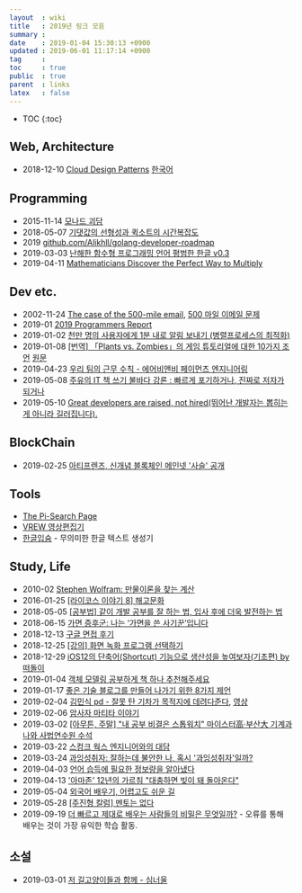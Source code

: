```yaml
---
layout  : wiki
title   : 2019년 링크 모음
summary : 
date    : 2019-01-04 15:30:13 +0900
updated : 2019-06-01 11:17:14 +0900
tag     : 
toc     : true
public  : true
parent  : links
latex   : false
---
```

* TOC
{:toc}

## Web, Architecture

* 2018-12-10 [Cloud Design Patterns](https://docs.microsoft.com/en-us/azure/architecture/patterns/?fbclid=IwAR34mOQSVzaMIyTeg74BbTqrCdZFjOV-78_v_K8QyRdVSw1580Ht-kAh25E) [한국어](https://docs.microsoft.com/ko-kr/azure/architecture/patterns/?fbclid=IwAR34mOQSVzaMIyTeg74BbTqrCdZFjOV-78_v_K8QyRdVSw1580Ht-kAh25E )

## Programming

* 2015-11-14 [모나드 괴담](https://xtendo.org/ko/monad#1 )
* 2018-05-07 [기댓값의 선형성과 퀵소트의 시간복잡도](http://blog.theeluwin.kr/post/173667706318/기댓값의-선형성과-퀵소트의-시간복잡도 )
* 2019 [github.com/Alikhll/golang-developer-roadmap](https://github.com/Alikhll/golang-developer-roadmap )
* 2019-03-03 [난해한 함수형 프로그래밍 언어 평범한 한글 v0.3](https://github.com/dragonteros/unsuspected-hangeul )
* 2019-04-11 [Mathematicians Discover the Perfect Way to Multiply](https://www.quantamagazine.org/mathematicians-discover-the-perfect-way-to-multiply-20190411/ )

## Dev etc.

* 2002-11-24 [The case of the 500-mile email](http://www.ibiblio.org/harris/500milemail.html ), [500 마일 이메일 문제](https://edykim.com/ko/post/500-mile-email-problem/ )
* 2019-01 [2019 Programmers Report](https://programmers.co.kr/pages/dev-survey-2019 )
* 2019-01-02 [천만 명의 사용자에게 1분 내로 알림 보내기 (병렬프로세스의 최적화)](https://taetaetae.github.io/2019/01/02/faster-parallel-processes/ )
* 2019-01-08 [[번역] 「Plants vs. Zombies」의 게임 튜토리얼에 대한 10가지 조언](http://sungkukpark.github.io/gamedesign/2019/01/08/ten-tutorial-tips-from-plants-vs-zombies-translatation.html ) [원문](http://www.gamasutra.com/view/news/165359 )
* 2019-04-23 [우리 팀의 근무 수칙 - 에어비앤비 페이먼츠 엔지니어링](https://brunch.co.kr/@svillustrated/54 )
* 2019-05-08 [주유의 IT 책 쓰기 불바다 강론 : 빠르게 포기하거나, 진짜로 저자가 되거나](https://issuu.com/iamhwchoi/docs/____it_________________4_ )
* 2019-05-10 [Great developers are raised, not hired(뛰어난 개발자는 뽑히는 게 아니라 길러집니다).](https://muchtrans.com/translations/great-developers-are-raised.ko.html )

## BlockChain

* 2019-02-25 [아티프렌즈, 신개념 블록체인 메인넷 '사슬' 공개](http://news.einfomax.co.kr/news/articleView.html?idxno=4018057 )

## Tools

* [The Pi-Search Page](http://www.angio.net/pi/ )
* [VREW 영상편집기](https://vrew.voyagerx.com/ko/ )
* [한글입숨](http://hangul.thefron.me/ ) - 무의미한 한글 텍스트 생성기

## Study, Life

* 2010-02 [Stephen Wolfram: 만물이론을 찾는 계산](https://www.ted.com/talks/stephen_wolfram_computing_a_theory_of_everything?language=ko#t-1179202)
* 2016-01-25 [[라이코스 이야기 8] 해고문화](https://estimastory.com/2016/01/25/layoff/ )
* 2018-05-05 [[공부법] 같이 개발 공부를 잘 하는 법, 입사 후에 더욱 발전하는 법](https://gmlwjd9405.github.io/2018/05/05/how-to-study-for-a-developer.html )
* 2018-06-15 [가면 증후군: 나는 ‘가면을 쓴 사기꾼’입니다](http://newspeppermint.com/2018/06/15/imposter-syndrome/ )
* 2018-12-13 [구글 면접 후기](https://norang.io/diary/interview_review/ )
* 2018-12-25 [[강의] 화면 녹화 프로그램 선택하기](https://sysnet4admin.blogspot.com/2018/12/blog-post_25.html )
* 2018-12-29 [iOS12의 단축어(Shortcut) 기능으로 생산성을 높여보자(기초편) by 떠돌이](http://opensea.egloos.com/6429946 )
* 2019-01-04 [객체 모델링 공부하게 책 하나 추천해주세요](https://www.popit.kr/%EA%B0%9D%EC%B2%B4-%EB%AA%A8%EB%8D%B8%EB%A7%81-%EA%B3%B5%EB%B6%80%ED%95%98%EA%B2%8C-%EC%B1%85-%ED%95%98%EB%82%98-%EC%B6%94%EC%B2%9C%ED%95%B4%EC%A3%BC%EC%84%B8%EC%9A%94/ )
* 2019-01-17 [좋은 기술 블로그를 만들어 나가기 위한 8가지 제언](https://www.44bits.io/ko/post/8-suggestions-for-tech-programming-blog )
* 2019-02-04 [김민식 pd - 잘못 탄 기차가 목적지에 데려다준다](https://free2world.tistory.com/m/1962 ), [영상](https://youtu.be/boUexJJVj_8)
* 2019-02-06 [암사자 마티타 이야기](https://gall.dcinside.com/mgallery/board/view?id=genrenovel&no=41153 )
* 2019-03-02 [[아무튼, 주말] "내 공부 비결은 스톱워치" 마이스터高·부산大 기계과 나와 사법연수원 수석](http://m.chosun.com/svc/article.html?contid=2019030101455 )
* 2019-03-22 [스컹크 웍스 엔지니어와의 대담](https://gall.dcinside.com/mgallery/board/view?id=war&no=686338 )
* 2019-03-24 [과잉성취자: 잘하는데 불안한 나, 혹시 '과잉성취자'일까?](https://www.bbc.com/korean/news-47683639 )
* 2019-04-03 [언어 습득에 필요한 정보량을 알아냈다](http://www.hani.co.kr/arti/science/science_general/888481.html )
* 2019-04-13 ['아마존' 12년의 가르침 "대충하면 빚이 돼 돌아온다"](http://news.chosun.com/site/data/html_dir/2019/04/12/2019041202335.html )
* 2019-05-04 [외국어 배우기, 어렵고도 쉬운 길](https://news.v.daum.net/v/20190504142104152)
* 2019-05-28 [[주진형 칼럼] 멘토는 없다](http://m.hani.co.kr/arti/opinion/column/895679.html )
* 2019-09-19 [더 빠르고 제대로 배우는 사람들의 비밀은 무엇일까?](http://isao76.egloos.com/m/2352265 ) - 오류를 통해 배우는 것이 가장 유익한 학습 활동.

## 소설

* 2019-03-01 [저 길고양이들과 함께 - 심너울](http://mirrorzine.kr/shortstory/129624 )
